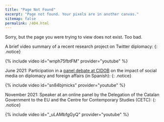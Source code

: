 ```yaml
---
title: "Page Not Found"
excerpt: "Page not found. Your pixels are in another canvas."
sitemap: false
permalink: /404.html
---
```


Sorry, but the page you were trying to view does not exist.
Too bad.


<div class="begin-columns"></div>

<div class="column">A brief video summary of a recent research project on Twitter diplomacy:
{: .notice}
</div>

{% include video id="wnph75fbtFM" provider="youtube" %}


June 2021: Participation in a [panel debate at CIDOB](https://www.cidob.org/en/events/thematic_lines_of_research/cidob/dialogos_cidob_fundacion_banco_sabadell) on the impact of social media on diplomacy and foreign affairs (in Spanish):
{: .notice}

{% include video id="sn84bjmicks" provider="youtube" %}


November 2021: Speaker at an online panel by the Delegation of the Catalan Government to the EU and the Centre for Contemporary Studies (CETC):
{: .notice}

{% include video id="_uLAMbfgGyQ" provider="youtube" %}


<div class="end-columns"></div>
